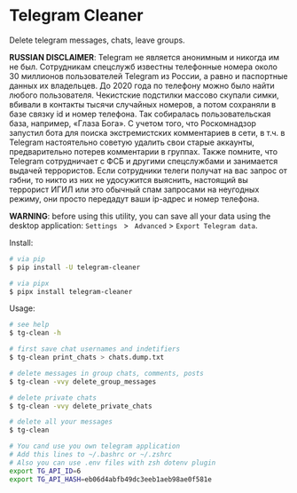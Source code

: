# Telegram Cleaner

Delete telegram messages, chats, leave groups.

**RUSSIAN DISCLAIMER**: Telegram не является анонимным и никогда им не был. Сотрудникам спецслужб известны телефонные номера около 30 миллионов пользователей Telegram из России, а равно и паспортные данных их владельцев. До 2020 года по телефону можно было найти любого пользователя. Чекистские подстилки массово скупали симки, вбивали в контакты тысячи случайных номеров, а потом сохраняли в базе связку id и номер телефона. Так собиралась пользовательская база, например, «Глаза Бога». С учетом того, что Роскомнадзор запустил бота для поиска экстремистских комментариев в сети, в т.ч. в Telegram настоятельно советую удалить свои старые аккаунты, предварительно потерев комментарии в группах. Также помните, что Telegram сотрудничает с ФСБ и другими спецслужбами и занимается выдачей террористов. Если сотрудники телеги получат на вас запрос от гэбни, то никто из них не удосужится выяснить, настоящий вы террорист ИГИЛ или это обычный спам запросами на неугодных режиму, они просто передадут ваши ip-адрес и номер телефона.

**WARNING**: before using this utility, you can save all your data using the desktop application: `Settings ` > ` Advanced` > `Export Telegram data`.

Install:

```bash
# via pip
$ pip install -U telegram-cleaner

# via pipx
$ pipx install telegram-cleaner
```

Usage:

```bash
# see help
$ tg-clean -h

# first save chat usernames and indetifiers
$ tg-clean print_chats > chats.dump.txt 

# delete messages in group chats, comments, posts
$ tg-clean -vvy delete_group_messages

# delete private chats
$ tg-clean -vvy delete_private_chats

# delete all your messages
$ tg-clean

# You cand use you own telegram application
# Add this lines to ~/.bashrc or ~/.zshrc
# Also you can use .env files with zsh dotenv plugin
export TG_API_ID=6
export TG_API_HASH=eb06d4abfb49dc3eeb1aeb98ae0f581e
```
